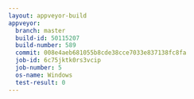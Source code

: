 ```yaml
---
layout: appveyor-build
appveyor:
  branch: master
  build-id: 50115207
  build-number: 589
  commit: 008e4aeb681055b8cde38cce7033e837138fc8fa
  job-id: 6c75jktk0rs3vcip
  job-number: 5
  os-name: Windows
  test-result: 0
---
```

